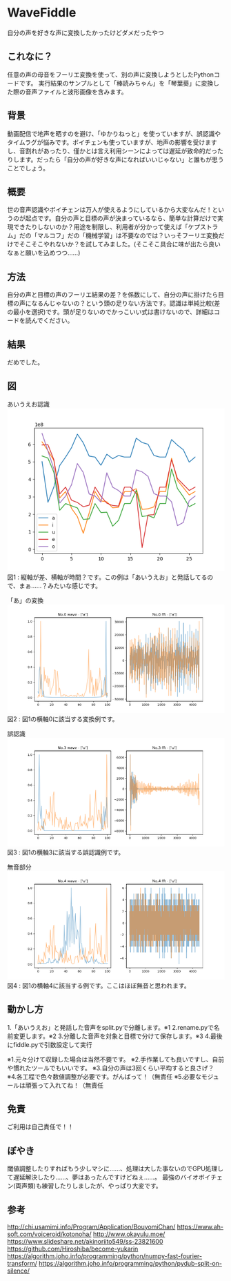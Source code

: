 # WaveFiddle
自分の声を好きな声に変換したかったけどダメだったやつ

## これなに？
任意の声の母音をフーリエ変換を使って、別の声に変換しようとしたPythonコードです。
実行結果のサンプルとして「棒読みちゃん」を「琴葉葵」に変換した際の音声ファイルと波形画像を含みます。

## 背景
動画配信で地声を晒すのを避け、「ゆかりねっと」を使っていますが、誤認識やタイムラグが悩みです。ボイチェンも使っていますが、地声の影響を受けますし、音割れがあったり、僅かとは言え利用シーンによっては遅延が致命的だったりします。だったら「自分の声が好きな声になればいいじゃない」と誰もが思うことでしょう。

## 概要
世の音声認識やボイチェンは万人が使えるようにしているから大変なんだ！というのが起点です。自分の声と目標の声が決まっているなら、簡単な計算だけで実現できたりしないのか？用途を制限し、利用者が分かって使えば「ケプストラム」だの「マルコフ」だの「機械学習」は不要なのでは？いっそフーリエ変換だけでそこそこやれないか？を試してみました。(そこそこ具合に味が出たら良いなぁと願いを込めつつ……)

## 方法
自分の声と目標の声のフーリエ結果の差？を係数にして、自分の声に掛けたら目標の声になるんじゃないの？という頭の足りない方法です。認識は単純比較(差の最小を選択)です。頭が足りないのでかっこいい式は書けないので、詳細はコードを読んでください。

## 結果
だめでした。

## 図
あいうえお認識
![あいうえお認識](https://github.com/xelloss120/WaveFiddle/blob/master/dif.png "あいうえお認識")
図1 : 縦軸が差、横軸が時間？です。この例は「あいうえお」と発話してるので、まぁ……？みたいな感じです。

「あ」の変換
![「あ」の変換](https://github.com/xelloss120/WaveFiddle/blob/master/fig/0000.png "「あ」の変換")
図2 : 図1の横軸0に該当する変換例です。

誤認識
![誤認識](https://github.com/xelloss120/WaveFiddle/blob/master/fig/0003.png "誤認識")
図3 : 図1の横軸3に該当する誤認識例です。

無音部分
![無音部分](https://github.com/xelloss120/WaveFiddle/blob/master/fig/0004.png "無音部分")
図4 : 図1の横軸4に該当する例です。ここはほぼ無音と思われます。

## 動かし方
1.「あいうえお」と発話した音声をsplit.pyで分離します。※1
2.rename.pyで名前変更します。※2
3.分離した音声を対象と目標で分けて保存します。※3
4.最後にfiddle.pyで引数設定して実行

※1.元々分けて収録した場合は当然不要です。
※2.手作業しても良いですし、自前や慣れたツールでもいいです。
※3.自分の声は3回くらい平均すると良さげ？
※4.各工程で色々数値調整が必要です。がんばって！（無責任
※5.必要なモジュールは頑張って入れてね！（無責任

## 免責
ご利用は自己責任で！！

## ぼやき
閾値調整したりすればもう少しマシに……、処理は大した事ないのでGPU処理して遅延解決したり……、夢はあったんですけどねぇ……。
最強のバイオボイチェン(両声類)も練習したりしましたが、やっぱり大変です。

## 参考
http://chi.usamimi.info/Program/Application/BouyomiChan/
https://www.ah-soft.com/voiceroid/kotonoha/
http://www.okayulu.moe/
https://www.slideshare.net/akinoriito549/ss-23821600
https://github.com/Hiroshiba/become-yukarin
https://algorithm.joho.info/programming/python/numpy-fast-fourier-transform/
https://algorithm.joho.info/programming/python/pydub-split-on-silence/
